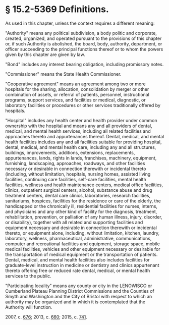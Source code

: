 # § 15.2-5369 Definitions.

<p>As used in this chapter, unless the context requires a different meaning:</p><p>"Authority" means any political subdivision, a body politic and corporate, created, organized, and operated pursuant to the provisions of this chapter or, if such Authority is abolished, the board, body, authority, department, or officer succeeding to the principal functions thereof or to whom the powers given by this chapter are given by law.</p><p>"Bond" includes any interest bearing obligation, including promissory notes.</p><p>"Commissioner" means the State Health Commissioner.</p><p>"Cooperative agreement" means an agreement among two or more hospitals for the sharing, allocation, consolidation by merger or other combination of assets, or referral of patients, personnel, instructional programs, support services, and facilities or medical, diagnostic, or laboratory facilities or procedures or other services traditionally offered by hospitals.</p><p>"Hospital" includes any health center and health provider under common ownership with the hospital and means any and all providers of dental, medical, and mental health services, including all related facilities and approaches thereto and appurtenances thereof. Dental, medical, and mental health facilities includes any and all facilities suitable for providing hospital, dental, medical, and mental health care, including any and all structures, buildings, improvements, additions, extensions, replacements, appurtenances, lands, rights in lands, franchises, machinery, equipment, furnishing, landscaping, approaches, roadways, and other facilities necessary or desirable in connection therewith or incidental thereto (including, without limitation, hospitals, nursing homes, assisted living facilities, continuing care facilities, self-care facilities, mental health facilities, wellness and health maintenance centers, medical office facilities, clinics, outpatient surgical centers, alcohol, substance abuse and drug treatment centers, dental care clinics, laboratories, research facilities, sanitariums, hospices, facilities for the residence or care of the elderly, the handicapped or the chronically ill, residential facilities for nurses, interns, and physicians and any other kind of facility for the diagnosis, treatment, rehabilitation, prevention, or palliation of any human illness, injury, disorder, or disability), together with all related and supporting facilities and equipment necessary and desirable in connection therewith or incidental thereto, or equipment alone, including, without limitation, kitchen, laundry, laboratory, wellness, pharmaceutical, administrative, communications, computer and recreational facilities and equipment, storage space, mobile medical facilities, vehicles and other equipment necessary or desirable for the transportation of medical equipment or the transportation of patients. Dental, medical, and mental health facilities also includes facilities for graduate-level instruction in medicine or dentistry and clinics appurtenant thereto offering free or reduced rate dental, medical, or mental health services to the public.</p><p>"Participating locality" means any county or city in the LENOWISCO or Cumberland Plateau Planning District Commissions and the Counties of Smyth and Washington and the City of Bristol with respect to which an authority may be organized and in which it is contemplated that the Authority will function.</p><p>2007, c. <a href='http://lis.virginia.gov/cgi-bin/legp604.exe?071+ful+CHAP0676'>676</a>; 2013, c. <a href='http://lis.virginia.gov/cgi-bin/legp604.exe?131+ful+CHAP0660'>660</a>; 2015, c. <a href='http://lis.virginia.gov/cgi-bin/legp604.exe?151+ful+CHAP0741'>741</a>.</p>